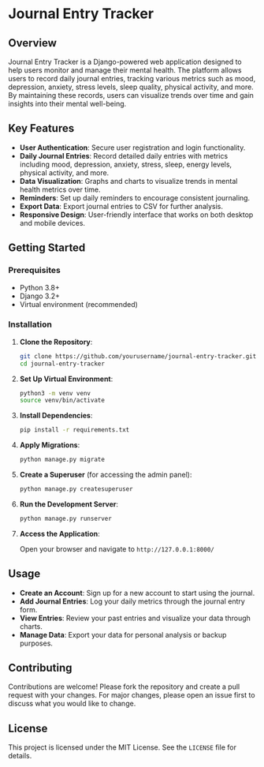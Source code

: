 # Journal Entry Tracker

## Overview

Journal Entry Tracker is a Django-powered web application designed to help users monitor and manage their mental health. The platform allows users to record daily journal entries, tracking various metrics such as mood, depression, anxiety, stress levels, sleep quality, physical activity, and more. By maintaining these records, users can visualize trends over time and gain insights into their mental well-being.

## Key Features

- **User Authentication**: Secure user registration and login functionality.
- **Daily Journal Entries**: Record detailed daily entries with metrics including mood, depression, anxiety, stress, sleep, energy levels, physical activity, and more.
- **Data Visualization**: Graphs and charts to visualize trends in mental health metrics over time.
- **Reminders**: Set up daily reminders to encourage consistent journaling.
- **Export Data**: Export journal entries to CSV for further analysis.
- **Responsive Design**: User-friendly interface that works on both desktop and mobile devices.

## Getting Started

### Prerequisites

- Python 3.8+
- Django 3.2+
- Virtual environment (recommended)

### Installation

1. **Clone the Repository**:

    ```sh
    git clone https://github.com/yourusername/journal-entry-tracker.git
    cd journal-entry-tracker
    ```

2. **Set Up Virtual Environment**:

    ```sh
    python3 -m venv venv
    source venv/bin/activate
    ```

3. **Install Dependencies**:

    ```sh
    pip install -r requirements.txt
    ```

4. **Apply Migrations**:

    ```sh
    python manage.py migrate
    ```

5. **Create a Superuser** (for accessing the admin panel):

    ```sh
    python manage.py createsuperuser
    ```

6. **Run the Development Server**:

    ```sh
    python manage.py runserver
    ```

7. **Access the Application**:

    Open your browser and navigate to `http://127.0.0.1:8000/`

## Usage

- **Create an Account**: Sign up for a new account to start using the journal.
- **Add Journal Entries**: Log your daily metrics through the journal entry form.
- **View Entries**: Review your past entries and visualize your data through charts.
- **Manage Data**: Export your data for personal analysis or backup purposes.

## Contributing

Contributions are welcome! Please fork the repository and create a pull request with your changes. For major changes, please open an issue first to discuss what you would like to change.

## License

This project is licensed under the MIT License. See the `LICENSE` file for details.